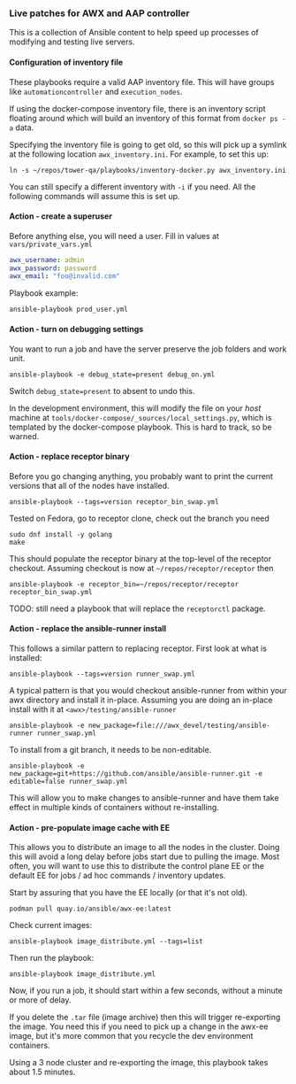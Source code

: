 ### Live patches for AWX and AAP controller

This is a collection of Ansible content to help speed up processes of
modifying and testing live servers.

#### Configuration of inventory file

These playbooks require a valid AAP inventory file.
This will have groups like `automationcontroller` and `execution_nodes`.

If using the docker-compose inventory file, there is an inventory script floating
around which will build an inventory of this format from `docker ps -a` data.

Specifying the inventory file is going to get old, so this will pick up a symlink
at the following location `awx_inventory.ini`. For example, to set this up:

```
ln -s ~/repos/tower-qa/playbooks/inventory-docker.py awx_inventory.ini
```

You can still specify a different inventory with `-i` if you need.
All the following commands will assume this is set up.

#### Action - create a superuser

Before anything else, you will need a user. Fill in values at `vars/private_vars.yml`

```yaml
awx_username: admin
awx_password: password
awx_email: "foo@invalid.com"
```

Playbook example:

```
ansible-playbook prod_user.yml
```

#### Action - turn on debugging settings

You want to run a job and have the server preserve the job folders and work unit.

```
ansible-playbook -e debug_state=present debug_on.yml
```

Switch `debug_state=present` to absent to undo this.

In the development environment, this will modify the file on your _host_ machine
at `tools/docker-compose/_sources/local_settings.py`, which is templated by
the docker-compose playbook. This is hard to track, so be warned.

#### Action - replace receptor binary

Before you go changing anything, you probably want to print the current versions
that all of the nodes have installed.

```
ansible-playbook --tags=version receptor_bin_swap.yml
```

Tested on Fedora, go to receptor clone, check out the branch you need

```
sudo dnf install -y golang
make
```

This should populate the receptor binary at the top-level of the receptor checkout.
Assuming checkout is now at `~/repos/receptor/receptor` then

```
ansible-playbook -e receptor_bin=~/repos/receptor/receptor receptor_bin_swap.yml
```

TODO: still need a playbook that will replace the `receptorctl` package.

#### Action - replace the ansible-runner install

This follows a similar pattern to replacing receptor. First look at what is installed:

```
ansible-playbook --tags=version runner_swap.yml
```

A typical pattern is that you would checkout ansible-runner from within
your awx directory and install it in-place.
Assuming you are doing an in-place install with it at `<awx>/testing/ansible-runner`

```
ansible-playbook -e new_package=file:///awx_devel/testing/ansible-runner runner_swap.yml
```

To install from a git branch, it needs to be non-editable.

```
ansible-playbook -e new_package=git+https://github.com/ansible/ansible-runner.git -e editable=false runner_swap.yml
```

This will allow you to make changes to ansible-runner and have them take
effect in multiple kinds of containers without re-installing.

#### Action - pre-populate image cache with EE

This allows you to distribute an image to all the nodes in the cluster.
Doing this will avoid a long delay before jobs start due to pulling the image.
Most often, you will want to use this to distribute the control plane EE
or the default EE for jobs / ad hoc commands / inventory updates.

Start by assuring that you have the EE locally (or that it's not old).

```
podman pull quay.io/ansible/awx-ee:latest
```

Check current images:

```
ansible-playbook image_distribute.yml --tags=list
```

Then run the playbook:

```
ansible-playbook image_distribute.yml
```

Now, if you run a job, it should start within a few seconds, without a minute
or more of delay.

If you delete the `.tar` file (image archive) then this will trigger re-exporting the image.
You need this if you need to pick up a change in the awx-ee image, but it's
more common that you recycle the dev environment containers.

Using a 3 node cluster and re-exporting the image, this playbook takes about 1.5 minutes.
